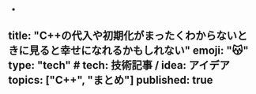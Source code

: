 -
title: "C++の代入や初期化がまったくわからないときに見ると幸せになれるかもしれない"
emoji: "😽"
type: "tech" # tech: 技術記事 / idea: アイデア
topics: ["C++", "まとめ"]
published: true 
---
